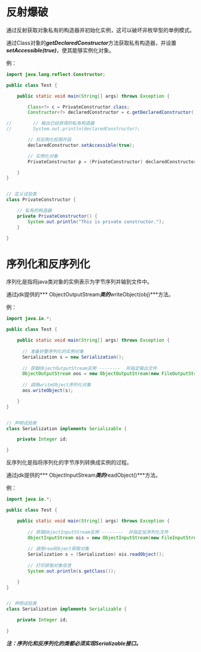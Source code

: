# 反射爆破

通过反射获取对象私有的构造器并初始化实例，这可以破坏非枚举型的单例模式。

通过Class对象的***getDeclaredConstructor***方法获取私有构造器，并设置***setAccessible(true)***，使其能够实例化对象。

例：

```java
import java.lang.reflect.Constructor;

public class Test {

    public static void main(String[] args) throws Exception {

        Class<?> c = PrivateConstructor.class;
        Constructor<?> declaredConstructor = c.getDeclaredConstructor();

//        // 输出已经获得的私有构造器
//        System.out.println(declaredConstructor);

        // 将实例化权限开启
        declaredConstructor.setAccessible(true);

        // 实例化对象
        PrivateConstructor p = (PrivateConstructor) declaredConstructor.newInstance();

    }
}


// 定义试验类
class PrivateConstructor {

    // 私有的构造器
    private PrivateConstructor() {
        System.out.println("This is private constructor.");
    }

}
```

# 序列化和反序列化

序列化是指将java类对象的实例表示为字节序列并输到文件中。

通过jdk提供的*** ObjectOutputStream***类的***writeObject(obj)***方法。

例：

```java
import java.io.*;

public class Test {

    public static void main(String[] args) throws Exception {
      
      // 准备好要序列化的实例对象
      Serialization s = new Serialization();
        
      // 获取ObjectOutputStream实例 --------  并指定输出文件
      ObjectOutputStream oos = new ObjectOutputStream(new FileOutputStream("Test.txt"));
    
      // 调用writeObject序列化对象
      oos.writeObject(s);

    }
}


// 声明试验类
class Serialization implements Serializable {

    private Integer id;

}
```

反序列化是指将序列化的字节序列转换成实例的过程。

通过jdk提供的*** ObjectInputStream***类的***readObject()***方法。

例：

```java
import java.io.*;

public class Test {

    public static void main(String[] args) throws Exception {
	
		// 获取ObjectInputStream实例 --------  并指定反序列化文件
        ObjectInputStream ois = new ObjectInputStream(new FileInputStream("Test.txt"));
    
        // 调用readObject获取对象
        Serialization s = (Serialization) ois.readObject();
        
        // 打印获取对象信息
        System.out.println(s.getClass());

    }
}


// 声明试验类
class Serialization implements Serializable {

    private Integer id;
    
}
```

***注：序列化和反序列化的类都必须实现Serializable接口。***





